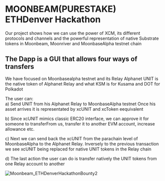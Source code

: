 # MOONBEAM(PURESTAKE) ETHDenver Hackathon

Our project shows how we can use the power of XCM, its different protocols and channels and the powerful representation of native Substrate tokens in Moonbeam, Moonriver and MoonbaseAlpha testnet chain

## The Dapp is a GUI that allows four ways of transfers
We have focused on Moonbasealpha testnet and its Relay Alphanet
UNIT is the native token of Alphanet Relay and what KSM is for Kusama and DOT for Polkadot 

The user can:
<br>
<h8>
a) Send UNIT from his Alphanet Relay to MoonbaseAlpha testnet
   Once his asset arrives it is representated by xcUNIT and xcToken eequivalent 
</h8>
<h8>

b) Since xcUNIT mimics classic ERC20 interface, we can approve it for someone to transferFrom us, transfer it to another EVM account, increase allowance etc.
<h8>
</h8>
   
c) Next we can send back the xcUNIT from the parachain level of MoonbaseAlpha to the Alphanet Relay.
   Inversely to the previous transaction we see xcUNIT being replaced for native UNIT tokens in the Relay chain
</h8>
<h8>
   
d) The last action the user can do is transfer natively the UNIT tokens from one Relay account to another
</h8>




![Moonbeam_ETHDenverHackathonBounty2](https://user-images.githubusercontent.com/42042104/159288813-71a1ef35-7767-4a61-ac37-a3f8ea5ad541.png)




